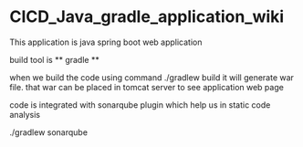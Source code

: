 # CICD_Java_gradle_application_wiki
This application is java spring boot web application

build tool is ** gradle **

when we build the code using command ./gradlew build it will generate war file. that war can be placed in tomcat server to see application web page

code is integrated with sonarqube plugin which help us in static code analysis

./gradlew sonarqube